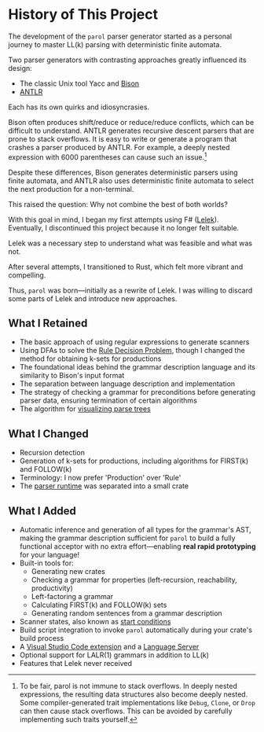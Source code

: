 # History of This Project

The development of the `parol` parser generator started as a personal journey to master LL(k)
parsing with deterministic finite automata.

Two parser generators with contrasting approaches greatly influenced its design:

- The classic Unix tool Yacc and [Bison](https://www.gnu.org/software/bison/)
- [ANTLR](https://www.antlr.org/)

Each has its own quirks and idiosyncrasies.

Bison often produces shift/reduce or reduce/reduce conflicts, which can be difficult to understand.
ANTLR generates recursive descent parsers that are prone to stack overflows. It is easy to write or
generate a program that crashes a parser produced by ANTLR. For example, a deeply nested expression
with 6000 parentheses can cause such an issue.[^1]

Despite these differences, Bison generates deterministic parsers using finite automata, and ANTLR
also uses deterministic finite automata to select the next production for a non-terminal.

This raised the question: Why not combine the best of both worlds?

With this goal in mind, I began my first attempts using F# ([Lelek](https://github.com/jsinger67/Lelek)). Eventually, I discontinued this project because it no longer felt suitable.

Lelek was a necessary step to understand what was feasible and what was not.

After several attempts, I transitioned to Rust, which felt more vibrant and compelling.

Thus, `parol` was born—initially as a rewrite of Lelek. I was willing to discard some parts of Lelek
and introduce new approaches.

## What I Retained

- The basic approach of using regular expressions to generate scanners
- Using DFAs to solve the [Rule Decision Problem](https://github.com/jsinger67/Lelek/blob/master/docs/Approach.md), though I changed the method for obtaining k-sets for productions
- The foundational ideas behind the grammar description language and its similarity to Bison's input
format
- The separation between language description and implementation
- The strategy of checking a grammar for preconditions before generating parser data, ensuring
termination of certain algorithms
- The algorithm for [visualizing parse trees](https://github.com/jsinger67/id-tree-layout)

## What I Changed

- Recursion detection
- Generation of k-sets for productions, including algorithms for FIRST(k) and FOLLOW(k)
- Terminology: I now prefer 'Production' over 'Rule'
- The [parser runtime](https://github.com/jsinger67/parol_runtime) was separated into a small crate

## What I Added

- Automatic inference and generation of all types for the grammar's AST, making the grammar
description sufficient for `parol` to build a fully functional acceptor with no extra
effort—enabling **real rapid prototyping** for your language!
- Built-in tools for:
  - Generating new crates
  - Checking a grammar for properties (left-recursion, reachability, productivity)
  - Left-factoring a grammar
  - Calculating FIRST(k) and FOLLOW(k) sets
  - Generating random sentences from a grammar description
- Scanner states, also known as [start conditions](https://www.cs.princeton.edu/~appel/modern/c/software/flex/flex_toc.html#TOC11)
- Build script integration to invoke `parol` automatically during your crate's build process
- A [Visual Studio Code extension](https://github.com/jsinger67/parol/tree/main/tools/parol-vscode)
and a [Language Server](https://github.com/jsinger67/parol/tree/main/crates/parol-ls)
- Optional support for LALR(1) grammars in addition to LL(k)
- Features that Lelek never received

[^1]: To be fair, parol is not immune to stack overflows. In deeply nested expressions, the
resulting data structures also become deeply nested. Some compiler-generated trait implementations
like `Debug`, `Clone`, or `Drop` can then cause stack overflows. This can be avoided by carefully
implementing such traits yourself.